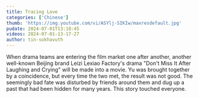 ```yaml
---
title: Tracing Love
categories: ['Chinese']
thumb: 'https://img.youtube.com/vi/ASYlj-SIKIw/maxresdefault.jpg'
pudate: 2024-07-01T13:18:45
videos: 2024-07-01-13-17-27
author: tin-sokhavuth
---
```

When drama teams are entering the film market one after another, another well-known Beijing brand Leizi Lexiao Factory's drama "Don't Miss It After Laughing and Crying" will be made into a movie. Yu was brought together by a coincidence, but every time the two met, the result was not good. The seemingly bad fate was disturbed by friends around them and dug up a past that had been hidden for many years. This story touched everyone.